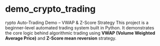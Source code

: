 # demo_crypto_trading
rypto Auto-Trading Demo – VWAP &amp; Z-Score Strategy  This project is a beginner-level automated trading system built in Python.   It demonstrates the core logic behind algorithmic trading using **VWAP (Volume Weighted Average Price)** and **Z-Score mean reversion** strategy.

